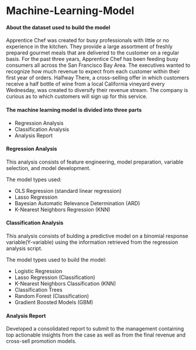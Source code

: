 # Machine-Learning-Model

#### About the dataset used to build the model
Apprentice Chef was created for busy professionals with little or no experience in the kitchen. They provide a large assortment of freshly prepared gourmet meals that are delivered to the customer on a regular basis. For the past three years, Apprentice Chef has been feeding busy consumers all across the San Francisco Bay Area. The executives wanted to recognize how much revenue to expect from each customer within their first year of orders. Halfway There, a cross-selling offer in which customers receive a half bottle of wine from a local California vineyard every Wednesday, was created to diversify their revenue stream. The company is curious as to which customers will sign up for this service.

####  The machine learning model is divided into three parts
- Regression Analysis
- Classification Analysis
- Analysis Report

####  Regression Analysis
This analysis consists of feature engineering, model preparation, variable selection, and model development.

The model types used:
- OLS Regression (standard linear regression)
- Lasso Regression
- Bayesian Automatic Relevance Determination (ARD)
- K-Nearest Neighbors Regression (KNN)

#### Classification Analysis
This analysis consists of bulding a predictive model on a binomial response variable(Y-variable) using the information retrieved from the regression analysis script.

The model types used to build the model:
- Logistic Regression
- Lasso Regression (Classification)
- K-Nearest Neighbors Classification (KNN)
- Classification Trees
- Random Forest (Classification)
- Gradient Boosted Models (GBM)

#### Analysis Report
Developed a consolidated report to submit to the management containing top actionable insights from the case as well as from the final revenue and cross-sell promotion models.

